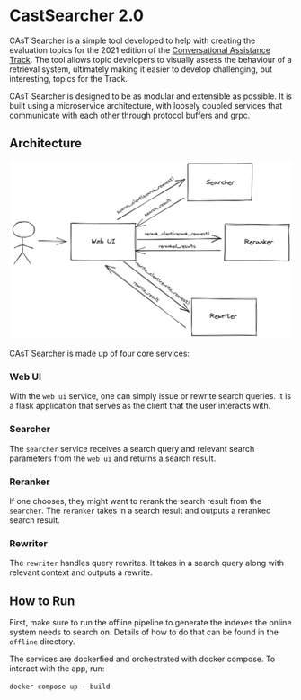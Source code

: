 # CastSearcher 2.0

CAsT Searcher is a simple tool developed to help with creating the evaluation topics for the 2021 edition of the [Conversational Assistance Track](http://www.treccast.ai/). The tool allows topic developers to visually assess the behaviour of a retrieval system, ultimately making it easier to develop challenging, but interesting, topics for the Track.

CAsT Searcher is designed to be as modular and extensible as possible. It is built using a microservice architecture, with loosely coupled services that communicate with each other through protocol buffers and grpc. 

## Architecture

![System Architecure](assets/system_architecture.png)

CAsT Searcher is made up of four core services:

### Web UI

With the `web ui` service, one can simply issue or rewrite search queries. It is a flask application that serves as the client that the user interacts with.

### Searcher

The `searcher` service receives a search query and relevant search parameters from the `web ui` and returns a search result.

### Reranker

If one chooses, they might want to rerank the search result from the `searcher`. The `reranker` takes in a search result and outputs a reranked search result.

### Rewriter

The `rewriter` handles query rewrites. It takes in a search query along with relevant context and outputs a rewrite.

## How to Run

First, make sure to run the offline pipeline to generate the indexes the online system needs to search on. Details of how to do that can be found in the `offline` directory.

The services are dockerfied and orchestrated with docker compose. To interact with the app, run:

`docker-compose up --build`